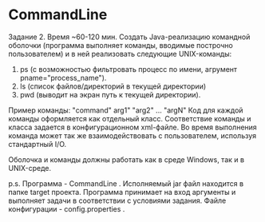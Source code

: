 # CommandLine

Задание 2. Время ~60-120 мин.
Создать Java-реализацию командной оболочки (программа выполняет команды, вводимые построчно пользователем) и в ней реализовать следующие UNIX-команды:
1) ps (с возможностью фильтровать процесс по имени, агрумент pname="process_name").
2) ls (список файлов/директорий в текущей директории)
3) pwd (выводит на экран путь к текущей директории).
 
Пример команды: "command" arg1" "arg2" ... "argN"
Код для каждой команды оформляется как отдельный класс. Соответствие команды и класса задается в конфигурационном xml-файле.
Во время выполнения команда может так же взаимодействовать с пользователем, используя стандартный I/O.
 
Оболочка и команды должны работать как в среде Windows, так и в UNIX-среде.


p.s. Программа -  CommandLine . 
Исполняемый jar файл находится в папке target  проекта. 
Программа принимает на вход аргументы и выполняет задачи в соответствии с 
условиями задания. Файле  конфигурации -  config.properties  .
